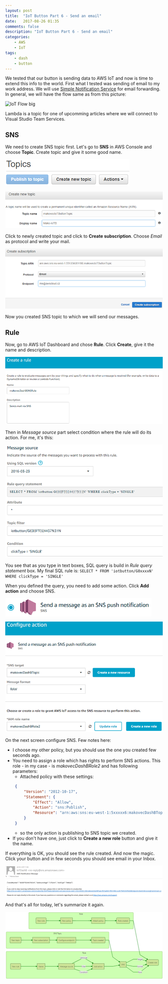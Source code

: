 ```yaml
---
layout: post
title:  "IoT Button Part 6 - Send an email"
date:   2017-08-26 01:35
comments: false
description: "IoT Button Part 6 - Send an email"
categories: 
    - AWS
    - IoT
tags: 
    - dash
    - button
---
```


We tested that our button is sending data to AWS IoT and now is time to extend this info to the world. First what I tested was sending of email to my work address. We will use [Simple Notification Service](https://aws.amazon.com/sns/) for email forwarding. In general, we will have the flow same as from this picture:

![IoT Flow big](https://media.amazonwebservices.com/blog/2017/IoTEnterprise-18-IoTExampleArchitecture-sm.png)

Lambda is a topic for one of upcomming articles where we will connect to Visual Studio Team Services.

## SNS

We need to create SNS topic first. Let's go to **SNS** in AWS Console and choose **Topic**. Create topic and give it some good name.

![Create topic](/img/iot-topic.png)

![Topic name](/img/iot-topicname.png)

Click to newly created topic and click to **Create subscription**. Choose _Email_ as protocol and write your mail.

![Topic subscription](/img/iot-subscription.png)

Now you created SNS topic to which we will send our messages.

## Rule

Now, go to AWS IoT Dashboard and chose **Rule**. Click **Create**, give it the name and description.

![Rule name](/img/iot-rulename.png)

Then in _Message source_ part select condition where the rule will do its action. For me, it's this:

![SQL rule](/img/iot-rulemessagesource.png)

You see that as you type in text boxes, SQL query is build in _Rule query statement_ box. My final SQL rule is: `SELECT * FROM 'iotbutton/G0xxxxN' WHERE clickType = 'SINGLE'`

When you defined the query, you need to add some action. Click **Add action** and choose SNS.

![SNS](/img/iot-rulesns.png)

![SNS action](/img/iot-ruleaction.png)

On the next screen configure SNS. Few notes here:

 - I choose my other policy, but you should use the one you created few seconds ago.
 - You need to assign a role which has rights to perform SNS actions. This role - in my case - is _makovecDashBRole2_ and has following parameters:
   - Attached policy with these settings:
   ```json
    {
        "Version": "2012-10-17",
        "Statement": {
            "Effect": "Allow",
            "Action": "sns:Publish",
            "Resource": "arn:aws:sns:eu-west-1:5xxxxx6:makovecDashBTopic"
        }
    }
   ```
   - so the only action is publishing to SNS topic we created.
 - If you don't have one, just click to **Create a new role** button and give it the name.

If everything is OK, you should see the rule created. And now the magic. Click your button and in few seconds you should see email in your Inbox.

![mail](/img/iot-mail.png)

And that's all for today, let's summarize it again.

![Rule flow](/img/iot-flow4.png)


